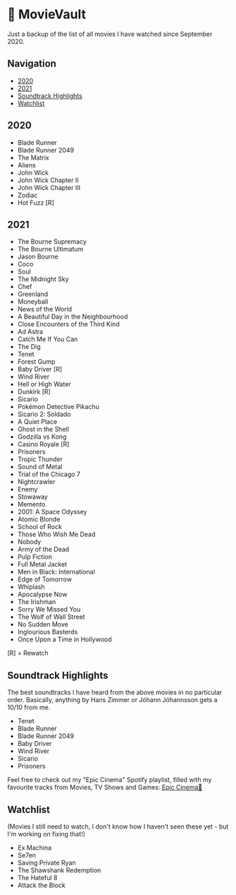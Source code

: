 # 🎥 MovieVault
Just a backup of the list of all movies I have watched since September 2020.

## Navigation
* [2020](#2020)
* [2021](#2021)
* [Soundtrack Highlights](#Soundtrack-Highlights)
* [Watchlist](#Watchlist)

## 2020
* Blade Runner
* Blade Runner 2049
* The Matrix
* Aliens
* John Wick
* John Wick Chapter II
* John Wick Chapter III
* Zodiac
* Hot Fuzz [R]

## 2021
* The Bourne Supremacy
* The Bourne Ultimatum
* Jason Bourne
* Coco
* Soul
* The Midnight Sky
* Chef
* Greenland
* Moneyball
* News of the World
* A Beautiful Day in the Neighbourhood
* Close Encounters of the Third Kind
* Ad Astra
* Catch Me If You Can
* The Dig
* Tenet
* Forest Gump
* Baby Driver [R]
* Wind River
* Hell or High Water
* Dunkirk [R]
* Sicario
* Pokémon Detective Pikachu
* Sicario 2: Soldado
* A Quiet Place
* Ghost in the Shell
* Godzilla vs Kong
* Casino Royale [R]
* Prisoners
* Tropic Thunder
* Sound of Metal
* Trial of the Chicago 7
* Nightcrawler
* Enemy
* Stowaway
* Memento
* 2001: A Space Odyssey
* Atomic Blonde
* School of Rock
* Those Who Wish Me Dead
* Nobody
* Army of the Dead
* Pulp Fiction
* Full Metal Jacket
* Men in Black: International
* Edge of Tomorrow
* Whiplash
* Apocalypse Now
* The Irishman
* Sorry We Missed You
* The Wolf of Wall Street
* No Sudden Move
* Inglourious Basterds
* Once Upon a Time in Hollywood

[R] = Rewatch

## Soundtrack Highlights
The best soundtracks I have heard from the above movies in no particular order. Basically, anything by Hans Zimmer or Jóhann Jóhannsson gets a 10/10 from me.
* Tenet
* Blade Runner
* Blade Runner 2049
* Baby Driver
* Wind River
* Sicario
* Prisoners

Feel free to check out my "Epic Cinema" Spotify playlist, filled with my favourite tracks from Movies, TV Shows and Games:
[Epic Cinema🎥](https://open.spotify.com/playlist/2God9HBJ3pnsK9oyfWfgmA?si=WmJrd8fCQBu8ipYanU84Bg)

## Watchlist
(Movies I still need to watch, I don't know how I haven't seen these yet - but I'm working on fixing that!)
* Ex Machina
* Se7en
* Saving Private Ryan
* The Shawshank Redemption
* The Hateful 8
* Attack the Block
